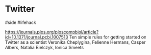# Twitter

#side #lifehack

https://journals.plos.org/ploscompbiol/article?id=10.1371/journal.pcbi.1007513
Ten simple rules for getting started on Twitter as a scientist
Veronika Cheplygina, Felienne Hermans, Casper Albers, Natalia Bielczyk, Ionica Smeets